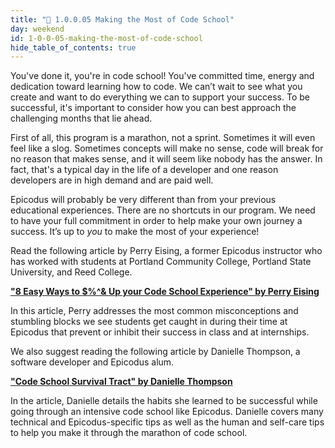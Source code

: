 ```yaml
---
title: "📓 1.0.0.05 Making the Most of Code School"
day: weekend
id: 1-0-0-05-making-the-most-of-code-school
hide_table_of_contents: true
---
```


You've done it, you're in code school! You've committed time, energy and dedication toward learning how to code. We can’t wait to see what you create and want to do everything we can to support your success. To be successful, it's important to consider how you can best approach the challenging months that lie ahead.

First of all, this program is a marathon, not a sprint. Sometimes it will even feel like a slog. Sometimes concepts will make no sense, code will break for no reason that makes sense, and it will seem like nobody has the answer. In fact, that's a typical day in the life of a developer and one reason developers are in high demand and are paid well.

Epicodus will probably be very different than from your previous educational experiences. There are no shortcuts in our program. We need to have your full commitment in order to help make your own journey a success. It’s up to _you_ to make the most of your experience!

Read the following article by Perry Eising, a former Epicodus instructor who has worked with students at Portland Community College, Portland State University, and Reed College. 

**<span class="glyphicon glyphicon-link"></span> ["8 Easy Ways to $%^& Up your Code School Experience" by Perry Eising](https://www.linkedin.com/pulse/8-easy-ways-up-your-code-school-experience-perry-eising)**

In this article, Perry addresses the most common misconceptions and stumbling blocks we see students get caught in during their time at Epicodus that prevent or inhibit their success in class and at internships.

We also suggest reading the following article by Danielle Thompson, a software developer and Epicodus alum. 

**<span class="glyphicon glyphicon-link"></span> ["Code School Survival Tract" by Danielle Thompson](https://danitcodes.medium.com/code-school-survival-tract-9930cab2f9a8)**

In the article, Danielle details the habits she learned to be successful while going through an intensive code school like Epicodus. Danielle covers many technical and Epicodus-specific tips as well as the human and self-care tips to help you make it through the marathon of code school.
